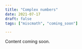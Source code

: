 ```yaml
---
title: "Complex numbers"
date: 2021-07-17
draft: false
tags: ["miscmath", "coming_soon"]

---
```


Content coming soon.